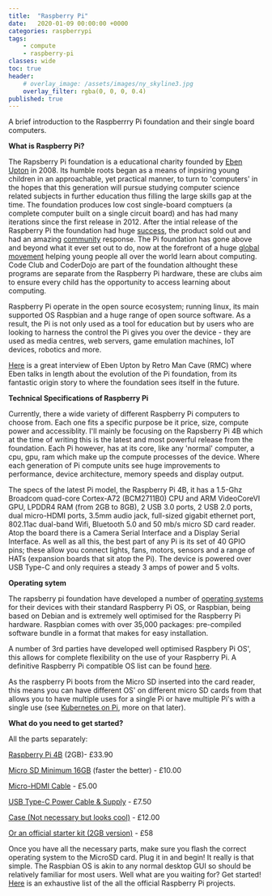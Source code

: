 ```yaml
---
title:  "Raspberry Pi"
date:   2020-01-09 00:00:00 +0000
categories: raspberrypi
tags:
    - compute
    - raspberry-pi
classes: wide
toc: true
header: 
    # overlay_image: /assets/images/ny_skyline3.jpg 
    overlay_filter: rgba(0, 0, 0, 0.4)
published: true
---
```

A brief introduction to the Raspberrry Pi foundation and their single board computers.

**What is Raspberry Pi?**

The Rapsberry Pi foundation is a educational charity founded by [Eben Upton](https://en.wikipedia.org/wiki/Eben_Upton) in 2008. Its humble roots began as a means of inpsiring young children in an approachable, yet practical manner, to turn to 'computers' in the hopes that this generation will pursue studying computer science related subjects in further education thus filling the large skills gap at the time. The foundation produces low cost single-board comptuers (a complete computer built on a single circuit board) and has had many iterations since the first release in 2012. After the intial release of the Raspberry Pi the foundation had huge [success](https://www.theguardian.com/technology/2015/feb/18/raspberry-pi-becomes-best-selling-british-computer), the product sold out and had an amazing [community](https://www.raspberrypi.org/community/) response. The Pi foundation has gone above and beyond what it ever set out to do, now at the forefront of a huge [global movement](https://www.raspberrypi.org/stories/) helping young people all over the world learn about computing. Code Club and CoderDojo are part of the foundation althought these programs are separate from the Raspberry Pi hardware, these are clubs aim to ensure every child has the opportunity to access learning about computing.

Raspberry Pi operate in the open source ecosystem; running linux, its main supported OS Raspbian and a huge range of open source software. As a result, the Pi is not only used as a tool for education but by users who are looking to harness the control the Pi gives you over the device - they are used as media centres, web servers, game emulation machines, IoT devices, robotics and more.

[Here](https://www.notion.so/Raspberry-Pi-4da2759f0f6f484da66381db1c7639ba) is a great interview of Eben Upton by Retro Man Cave (RMC) where Eben talks in length about the evolution of the Pi foundation, from its fantastic origin story to where the foundation sees itself in the future.

**Technical Specifications of Raspberry Pi**

Currently, there a wide variety of different Raspberry Pi computers to choose from. Each one fits a specific purpose be it price, size, compute power and accessiblity. I'll mainly be focusing on the Rapsberry Pi 4B which at the time of writing this is the latest and most powerful release from the foundation. Each Pi however, has at its core, like any 'normal' computer, a cpu, gpu, ram which make up the compute processes of the device. Where each generation of Pi compute units see huge improvements to performance, device architecture, memory speeds and display output.

The specs of the latest Pi model, the Raspberry Pi 4B, it has a 1.5-Ghz Broadcom quad-core Cortex-A72 (BCM2711B0) CPU and ARM VideoCoreVI GPU, LPDDR4 RAM (from 2GB to 8GB), 2 USB 3.0 ports, 2 USB 2.0 ports, dual micro-HDMI ports, 3.5mm audio jack, full-sized gigabit ethernet port, 802.11ac dual-band Wifi, Bluetooth 5.0 and 50 mb/s micro SD card reader. Atop the board there is a Camera Serial Interface and a Display Serial Interface. As well as all this, the best part of any Pi is its set of 40 GPIO pins; these allow you connect lights, fans, motors, sensors and a range of HATs (expansion boards that sit atop the Pi). The device is powered over USB Type-C and only requires a steady 3 amps of power and 5 volts.

**Operating sytem** 

The rapsberry pi foundation have developed a number of [operating systems](https://www.raspberrypi.org/software/operating-systems/#raspberry-pi-os-32-bit) for their devices with their standard Raspberry Pi OS, or Raspbian, being based on Debian and is extremely well optimised for the Raspberry Pi hardware. Raspbian comes with over 35,000 packages: pre-compiled software bundle in a format that makes for easy installation.

A number of 3rd parties have developed well optimised Raspbery Pi OS', this allows for complete flexibility on the use of your Raspberry Pi. A definitive Raspberry Pi compatible OS list can be found [here](https://raspberrypi.stackexchange.com/questions/534/definitive-list-of-operating-systems). 

As the raspberry Pi boots from the Micro SD inserted into the card reader, this means you can have different OS' on different micro SD cards  from that allows you to have multiple uses for a single Pi or have multiple Pi's with a single use (see [Kubernetes on Pi](https://ubuntu.com/tutorials/how-to-kubernetes-cluster-on-raspberry-pi#1-overview), more on that later).

**What do you need to get started?**

All the parts separately:

[Raspberry Pi 4B](https://thepihut.com/products/raspberry-pi-4-model-b) (2GB)- £33.90

[Micro SD Minimum 16GB](https://www.amazon.co.uk/dp/B07V4DZBFG/ref=twister_B07HM3RLBS?_encoding=UTF8&th=1) (faster the better) - £10.00

[Micro-HDMI Cable](https://thepihut.com/products/micro-hdmi-to-standard-hdmi-a-cable) - £5.00

[USB Type-C Power Cable & Supply](https://thepihut.com/products/raspberry-pi-psu-uk?src=raspberrypi)  - £7.50

[Case (Not necessary but looks cool)](https://thepihut.com/products/aluminium-armour-heatsink-case-for-raspberry-pi-4?variant=31139034038334) - £12.00

[Or an official starter kit (2GB version)](https://thepihut.com/products/raspberry-pi-starter-kit) - £58

Once you have all the necessary parts, make sure you flash the correct operating system to the MicroSD card. Plug it in and begin! It really is that simple. The Raspbian OS is akin to any normal desktop GUI so should be relatively familiar for most users. Well what are you waiting for? Get started! [Here](https://projects.raspberrypi.org/en/projects) is an exhaustive list of the all the official Raspberry Pi projects.
